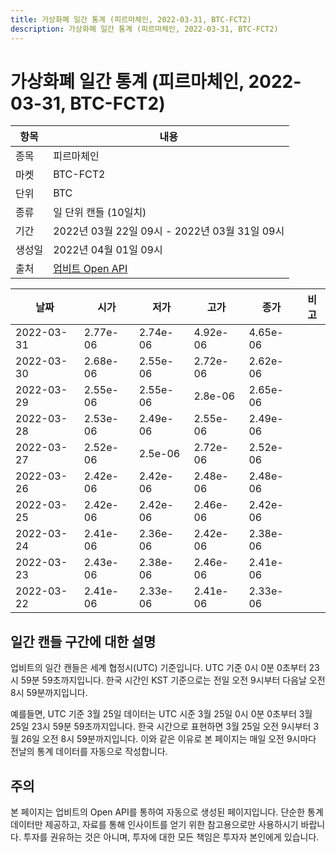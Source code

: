 ```yaml
---
title: 가상화폐 일간 통계 (피르마체인, 2022-03-31, BTC-FCT2)
description: 가상화폐 일간 통계 (피르마체인, 2022-03-31, BTC-FCT2)
---
```



가상화폐 일간 통계 (피르마체인, 2022-03-31, BTC-FCT2)
===

|항목|내용|
|--|--|
|종목|피르마체인|
|마켓|BTC-FCT2|
|단위|BTC|
|종류|일 단위 캔들 (10일치)|
|기간|2022년 03월 22일 09시 - 2022년 03월 31일 09시|
|생성일|2022년 04월 01일 09시|
|출처|[업비트 Open API](https://docs.upbit.com)|


|날짜|시가|저가|고가|종가|비고|
|--|--|--|--|--|--|
|2022-03-31|2.77e-06|2.74e-06|4.92e-06|4.65e-06|    |
|2022-03-30|2.68e-06|2.55e-06|2.72e-06|2.62e-06|    |
|2022-03-29|2.55e-06|2.55e-06|2.8e-06|2.65e-06|    |
|2022-03-28|2.53e-06|2.49e-06|2.55e-06|2.49e-06|    |
|2022-03-27|2.52e-06|2.5e-06|2.72e-06|2.52e-06|    |
|2022-03-26|2.42e-06|2.42e-06|2.48e-06|2.48e-06|    |
|2022-03-25|2.42e-06|2.42e-06|2.46e-06|2.42e-06|    |
|2022-03-24|2.41e-06|2.36e-06|2.42e-06|2.38e-06|    |
|2022-03-23|2.43e-06|2.38e-06|2.46e-06|2.41e-06|    |
|2022-03-22|2.41e-06|2.33e-06|2.41e-06|2.33e-06|    |


일간 캔들 구간에 대한 설명
---


업비트의 일간 캔들은 세계 협정시(UTC) 기준입니다. 
UTC 기준 0시 0분 0초부터 23시 59분 59초까지입니다. 
한국 시간인 KST 기준으로는 전일 오전 9시부터 다음날 오전 8시 59분까지입니다. 


예를들면, UTC 기준 3월 25일 데이터는 UTC 시준 3월 25일 0시 0분 0초부터 3월 25일 23시 59분 59초까지입니다. 
한국 시간으로 표현하면 3월 25일 오전 9시부터 3월 26일 오전 8시 59분까지입니다. 
이와 같은 이유로 본 페이지는 매일 오전 9시마다 전날의 통계 데이터를 자동으로 작성합니다. 


주의
---


본 페이지는 업비트의 Open API를 통하여 자동으로 생성된 페이지입니다. 
단순한 통계 데이터만 제공하고, 자료를 통해 인사이트를 얻기 위한 참고용으로만 사용하시기 바랍니다. 
투자를 권유하는 것은 아니며, 투자에 대한 모든 책임은 투자자 본인에게 있습니다. 
